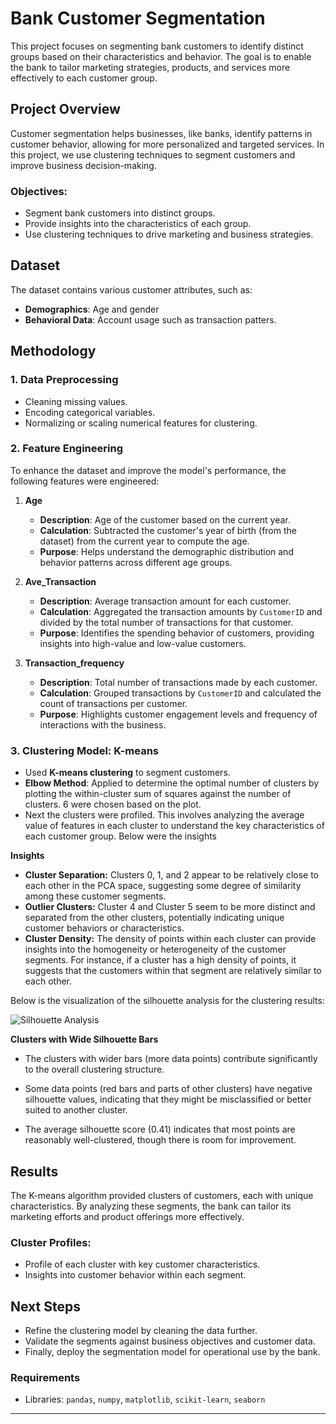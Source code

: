 # Bank Customer Segmentation

This project focuses on segmenting bank customers to identify distinct groups based on their characteristics and behavior. The goal is to enable the bank to tailor marketing strategies, products, and services more effectively to each customer group.

## Project Overview

Customer segmentation helps businesses, like banks, identify patterns in customer behavior, allowing for more personalized and targeted services. In this project, we use clustering techniques to segment customers and improve business decision-making.

### Objectives:
- Segment bank customers into distinct groups.
- Provide insights into the characteristics of each group.
- Use clustering techniques to drive marketing and business strategies.

## Dataset

The dataset contains various customer attributes, such as:
- **Demographics**: Age and gender
- **Behavioral Data**: Account usage such as transaction patters.

## Methodology

### 1. Data Preprocessing
- Cleaning missing values.
- Encoding categorical variables.
- Normalizing or scaling numerical features for clustering.

### 2. Feature Engineering
To enhance the dataset and improve the model's performance, the following features were engineered:

1. **Age**  
   - **Description**: Age of the customer based on the current year.  
   - **Calculation**: Subtracted the customer's year of birth (from the dataset) from the current year to compute the age.  
   - **Purpose**: Helps understand the demographic distribution and behavior patterns across different age groups.

2. **Ave_Transaction**  
   - **Description**: Average transaction amount for each customer.  
   - **Calculation**: Aggregated the transaction amounts by `CustomerID` and divided by the total number of transactions for that customer.  
   - **Purpose**: Identifies the spending behavior of customers, providing insights into high-value and low-value customers.

3. **Transaction_frequency**  
   - **Description**: Total number of transactions made by each customer.  
   - **Calculation**: Grouped transactions by `CustomerID` and calculated the count of transactions per customer.  
   - **Purpose**: Highlights customer engagement levels and frequency of interactions with the business.

### 3. Clustering Model: K-means
- Used **K-means clustering** to segment customers.
- **Elbow Method**: Applied to determine the optimal number of clusters by plotting the within-cluster sum of squares against the number of clusters. 6 were chosen based on the plot.
- Next the clusters were profiled. This involves analyzing the average value of features in each cluster to understand the key characteristics of each customer group. Below were the insights

**Insights**

- **Cluster Separation:**
Clusters 0, 1, and 2 appear to be relatively close to each other in the PCA space, suggesting some degree of similarity among these customer segments.
- **Outlier Clusters:**
Cluster 4 and Cluster 5 seem to be more distinct and separated from the other clusters, potentially indicating unique customer behaviors or characteristics.
- **Cluster Density:**
The density of points within each cluster can provide insights into the homogeneity or heterogeneity of the customer segments. For instance, if a cluster has a high density of points, it suggests that the customers within that segment are relatively similar to each other.

Below is the visualization of the silhouette analysis for the clustering results:

![Silhouette Analysis](images/Silhouette_Analysis.png)

**Clusters with Wide Silhouette Bars**
- The clusters with wider bars (more data points) contribute significantly to the overall clustering structure.

- Some data points (red bars and parts of other clusters) have negative silhouette values, indicating that they might be misclassified or better suited to another cluster.

- The average silhouette score (0.41) indicates that most points are reasonably well-clustered, though there is room for improvement.

## Results

The K-means algorithm provided clusters of customers, each with unique characteristics. By analyzing these segments, the bank can tailor its marketing efforts and product offerings more effectively.

### Cluster Profiles:
- Profile of each cluster with key customer characteristics.
- Insights into customer behavior within each segment.

## Next Steps

- Refine the clustering model by cleaning the data further.
- Validate the segments against business objectives and customer data.
- Finally, deploy the segmentation model for operational use by the bank.

### Requirements

- Libraries: `pandas`, `numpy`, `matplotlib`, `scikit-learn`, `seaborn`

---

